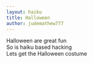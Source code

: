 ```yaml
---
layout: haiku
title: Halloween
author: judemathew777
---
```


Halloween are great fun <br> 
So is haiku based hacking <br> 
Lets get the Halloween costume <br>
